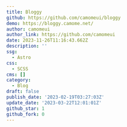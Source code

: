```yaml
---
title: Bloggy
github: https://github.com/camomeui/bloggy
demo: https://bloggy.camome.net/
author: camomeui
author_link: https://github.com/camomeui
date: 2023-11-26T11:16:43.662Z
description: ''
ssg:
  - Astro
css:
  - SCSS
cms: []
category:
  - Blog
draft: false
publish_date: '2023-02-19T03:27:03Z'
update_date: '2023-03-22T12:01:01Z'
github_star: 1
github_fork: 0
---
```


